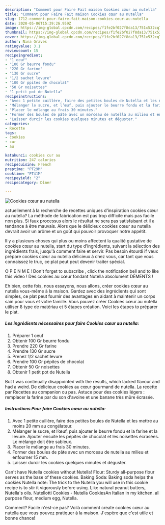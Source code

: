 ```yaml
---
description: "Comment pour Faire Fait maison Cookies cœur au nutella"
title: "Comment pour Faire Fait maison Cookies cœur au nutella"
slug: 1712-comment-pour-faire-fait-maison-cookies-cour-au-nutella
date: 2020-05-06T15:39:26.959Z
image: https://img-global.cpcdn.com/recipes/f1fe2bf027f8da13/751x532cq70/cookies-coeur-au-nutella-photo-principale-de-la-recette.jpg
thumbnail: https://img-global.cpcdn.com/recipes/f1fe2bf027f8da13/751x532cq70/cookies-coeur-au-nutella-photo-principale-de-la-recette.jpg
cover: https://img-global.cpcdn.com/recipes/f1fe2bf027f8da13/751x532cq70/cookies-coeur-au-nutella-photo-principale-de-la-recette.jpg
author: Nina Graves
ratingvalue: 3.1
reviewcount: 15
recipeingredient:
- "1 oeuf"
- "100 Gr beurre fondu"
- "220 Gr farine"
- "130 Gr sucre"
- "1/2 sachet levure"
- "100 Gr ppites de chocolat"
- "50 Gr noisettes"
- "1 petit pot de Nutella"
recipeinstructions:
- "Avec 1 petite cuillère, faire des petites boules de Nutella et les mettre au moins 20 mm au congélateur."
- "Mélanger le sucre, et l’œuf, puis ajouter le beurre fondu et la farine et la levure. Ajouter ensuite les pépites de chocolat et les noisettes écrasées. Le mélange doit être sableux."
- "Placer le mélange au frais 30 minutes."
- "Former des boules de pâte avec un morceau de nutella au milieu et enfourner 15 mm."
- "Laisser durcir les cookies quelques minutes et déguster."
categories:
- Recette
tags:
- cookies
- cur
- au

katakunci: cookies cur au 
nutrition: 247 calories
recipecuisine: French
preptime: "PT29M"
cooktime: "PT41M"
recipeyield: "2"
recipecategory: Dîner

---
```



![Cookies cœur au nutella](https://img-global.cpcdn.com/recipes/f1fe2bf027f8da13/751x532cq70/cookies-coeur-au-nutella-photo-principale-de-la-recette.jpg)

actuellement à la recherche de recettes uniques d'inspiration cookies cœur au nutella? La méthode de fabrication est pas trop difficile mais pas facile non plus. Si faux processus alors le résultat ne sera pas satisfaisant et il a tendance à être mauvais. Alors que le délicieux cookies cœur au nutella devrait avoir un arôme et un goût qui pouvoir provoquer notre appétit.

Il y a plusieurs choses qui plus ou moins affectent la qualité gustative de cookies cœur au nutella, start du type d'ingrédients, suivant la sélection des ingrédients frais, jusqu'à comment faire et servir. Pas besoin étourdi if veux prépare cookies cœur au nutella délicieux à chez vous, car tant que vous connaissez le truc, ce plat peut peut devenir traiter spécial.

O P E N M E ! Don&#39;t forget to subscribe , click the notification bell and to like this video ! Des cookies au cœur fondant Nutella absolument DÉMENTS !


Eh bien, cette fois, nous essayons, nous allons, créer cookies cœur au nutella vous-même à la maison. Gardez avec des ingrédients qui sont simples, ce plat peut fournir des avantages en aidant à maintenir un corps sain pour vous et votre famille. Vous pouvez créer Cookies cœur au nutella utiliser 8 type de matériau et 5 étapes création. Voici les étapes to préparer le plat.

<!--inarticleads1-->

##### Les ingrédients nécessaires pour faire Cookies cœur au nutella:

1. Préparer 1 oeuf
1. Obtenir 100 Gr beurre fondu
1. Prendre 220 Gr farine
1. Prendre 130 Gr sucre
1. Prenez 1/2 sachet levure
1. Prendre 100 Gr pépites de chocolat
1. Obtenir 50 Gr noisettes
1. Obtenir 1 petit pot de Nutella


But I was continually disappointed with the results, which lacked flavour and had a weird. De délicieux cookies au cœur gourmand de nutella. La recette par Recettes au companion ou pas. Astuce pour des cookies légers : remplacer la farine par du son d&#39;avoine et une banane très mûre écrasée. 

<!--inarticleads2-->

##### Instructions Pour faire Cookies cœur au nutella:

1. Avec 1 petite cuillère, faire des petites boules de Nutella et les mettre au moins 20 mm au congélateur.
1. Mélanger le sucre, et l’œuf, puis ajouter le beurre fondu et la farine et la levure. Ajouter ensuite les pépites de chocolat et les noisettes écrasées. Le mélange doit être sableux.
1. Placer le mélange au frais 30 minutes.
1. Former des boules de pâte avec un morceau de nutella au milieu et enfourner 15 mm.
1. Laisser durcir les cookies quelques minutes et déguster.


Can&#39;t have Nutella cookies without Nutella! Flour: Sturdy all-purpose flour serves as the base of these cookies. Baking Soda: Baking soda helps the cookies Nutella note: The trick to the Nutella you will use in this cookie recipe is to stir it vigorously before using. Like natural peanut butters, Nutella&#39;s oils. Nutellotti Cookies - Nutella CookiesAn Italian in my kitchen. all purpose flour, medium egg, Nutella. 


Comment? Facile n'est-ce pas? Voilà comment create cookies cœur au nutella que vous pouvez pratiquer à la maison. J'espère que c'est utile et bonne chance!
